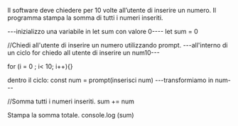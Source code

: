 Il software deve chiedere per 10 volte all’utente di inserire un numero.
Il programma stampa la somma di tutti i numeri inseriti.

---inizializzo una variabile in let sum con valore 0----
 let sum = 0



//Chiedi all'utente di inserire un numero utilizzando prompt.
---all'interno di un ciclo for chiedo all utente di inserire un num10---

 for (i = 0 ; i< 10; i++){}

dentro il ciclo: 
const num = prompt(inserisci num) ---transformiamo in num---

//Somma tutti i numeri inseriti.
sum += num


Stampa la somma totale.
console.log (sum)